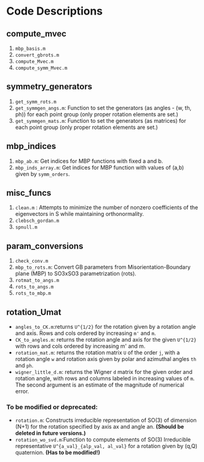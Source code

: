 # Code Descriptions

## compute_mvec
1. `mbp_basis.m`
2. `convert_gbrots.m`
3. `compute_Mvec.m`
4. `compute_symm_Mvec.m`


## symmetry_generators
1. `get_symm_rots.m`
2. `get_symmgen_angs.m`: Function to set the generators (as angles - (w, th, ph)) for each point group (only proper rotation elements are set.)
3. `get_symmgen_mats.m`: Function to set the generators (as matrices) for each point group (only proper rotation elements are set.)

## mbp_indices
1. `mbp_ab.m`: Get indices for MBP functions with fixed a and b.
2. `mbp_inds_array.m`: Get indices for MBP function with values of (a,b) given by `symm_orders`.

## misc_funcs
1. `clean.m` : Attempts to minimize the number of nonzero coefficients of the eigenvectors in S while maintaining orthonormality.
2. `clebsch_gordan.m`
3. `spnull.m`

## param_conversions
1. `check_conv.m`
2. `mbp_to_rots.m`: Convert GB parameters from Misorientation-Boundary plane (MBP) to SO3xSO3 parametrization (rots).
3. `rotmat_to_angs.m`
4. `rots_to_angs.m`
5. `rots_to_mbp.m`


## rotation_Umat
+ `angles_to_CK.m`:returns `U^{1/2}` for the rotation given by a rotation angle and axis. Rows and cols ordered by increasing `m'` and `m`.
+ `CK_to_angles.m`: returns the rotation angle and axis for the given `U^{1/2}` with rows and cols ordered by increasing m' and m.
+ `rotation_mat.m`: returns the rotation matrix `U` of the order `j`, with a rotation angle `w` and rotation axis given by polar and azimuthal angles `th` and `ph`.
+ `wigner_little_d.m`: returns the Wigner `d` matrix for the given order and rotation angle, with rows and columns labeled in increasing values of `m`. The second argument is an estimate of the magnitude of numerical error.
### To be modified or deprecated:
+ `rotation.m`: Constructs irreducible representation of SO(3) of dimension (N+1) for the rotation specified by axis ax and angle an. **(Should be deleted in future versions.)**
+ `rotation_wo_svd.m`:Function to compute elements of SO(3) Irreducible representative  `U^{a_val}_{alp_val, al_val}` for a rotation given by (q,Q) quaternion. **(Has to be modified!)**

















